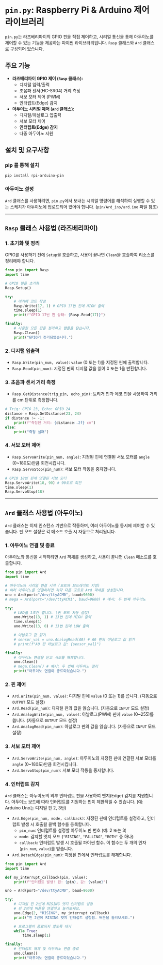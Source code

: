 # `pin.py`: Raspberry Pi & Arduino 제어 라이브러리

`pin.py`는 라즈베리파이의 GPIO 핀을 직접 제어하고, 시리얼 통신을 통해 아두이노를 제어할 수 있는 기능을 제공하는 파이썬 라이브러리입니다. `Rasp` 클래스와 `Ard` 클래스로 구성되어 있습니다.

## 주요 기능

- **라즈베리파이 GPIO 제어 (`Rasp` 클래스):**
  - 디지털 입력/출력
  - 초음파 센서(HC-SR04) 거리 측정
  - 서보 모터 제어 (PWM)
  - 인터럽트(Edge) 감지
- **아두이노 시리얼 제어 (`Ard` 클래스):**
  - 디지털/아날로그 입출력
  - 서보 모터 제어
  - **인터럽트(Edge) 감지**
  - 다중 아두이노 지원

## 설치 및 요구사항

### pip 를 통해 설치
```bash
pip install rpi-arduino-pin
```

### 아두이노 설정
`Ard` 클래스를 사용하려면, `pin.py`에서 보내는 시리얼 명령어를 해석하여 실행할 수 있는 스케치가 아두이노에 업로드되어 있어야 합니다. (`pin/Ard_ino/ard.ino` 파일 참조)

---

## `Rasp` 클래스 사용법 (라즈베리파이)

### 1. 초기화 및 정리
GPIO를 사용하기 전에 `Setup`을 호출하고, 사용이 끝나면 `Clean`을 호출하여 리소스를 정리해야 합니다.

```python
from pin import Rasp
import time

# GPIO 핸들 초기화
Rasp.Setup()

try:
    # 여기에 코드 작성
    Rasp.Write(17, 1) # GPIO 17번 핀에 HIGH 출력
    time.sleep(1)
    print(f"GPIO 17번 핀 상태: {Rasp.Read(17)}")

finally:
    # 사용한 모든 핀을 정리하고 핸들을 닫습니다.
    Rasp.Clean()
    print("GPIO가 정리되었습니다.")
```

### 2. 디지털 입출력

- `Rasp.Write(pin_num, value)`: `value` (0 또는 1)를 지정된 핀에 출력합니다.
- `Rasp.Read(pin_num)`: 지정된 핀의 디지털 값을 읽어 0 또는 1을 반환합니다.

### 3. 초음파 센서 거리 측정

- `Rasp.GetDistance(trig_pin, echo_pin)`: 트리거 핀과 에코 핀을 사용하여 거리를 cm 단위로 측정합니다.

```python
# Trig: GPIO 23, Echo: GPIO 24
distance = Rasp.GetDistance(23, 24)
if distance != -1:
    print(f"측정된 거리: {distance:.2f} cm")
else:
    print("측정 실패")
```

### 4. 서보 모터 제어

- `Rasp.ServoWrite(pin_num, angle)`: 지정된 핀에 연결된 서보 모터를 `angle` (0~180도)만큼 회전시킵니다.
- `Rasp.ServoStop(pin_num)`: 서보 모터 작동을 중지합니다.

```python
# GPIO 18번 핀에 연결된 서보 모터
Rasp.ServoWrite(18, 90) # 90도로 회전
time.sleep(1)
Rasp.ServoStop(18)
```

---

## `Ard` 클래스 사용법 (아두이노)

`Ard` 클래스는 이제 인스턴스 기반으로 작동하며, 여러 아두이노를 동시에 제어할 수 있습니다. 핀 모드 설정은 각 메소드 호출 시 자동으로 처리됩니다.

### 1. 아두이노 연결 및 종료
아두이노와 통신을 시작하려면 `Ard` 객체를 생성하고, 사용이 끝나면 `Clean` 메소드를 호출합니다.

```python
from pin import Ard
import time

# 아두이노와 시리얼 연결 시작 (포트와 보드레이트 지정)
# 여러 아두이노를 연결하려면 각각 다른 포트로 Ard 객체를 생성합니다.
uno = Ard(port="/dev/ttyACM0", baud=9600)
# mega = Ard(port="/dev/ttyACM1", baud=9600) # 예시: 두 번째 아두이노

try:
    # LED를 1초간 켭니다. (핀 모드 자동 설정)
    uno.Write(13, 1) # 13번 핀에 HIGH 출력
    time.sleep(1)
    uno.Write(13, 0) # 13번 핀에 LOW 출력

    # 아날로그 값 읽기
    # sensor_val = uno.AnalogRead(A0) # A0 핀의 아날로그 값 읽기
    # print(f"A0 핀 아날로그 값: {sensor_val}")

finally:
    # 아두이노 연결을 닫고 서보를 해제합니다.
    uno.Clean()
    # mega.Clean() # 예시: 두 번째 아두이노 정리
    print("아두이노 연결이 종료되었습니다.")
```

### 2. 핀 제어

- `Ard.Write(pin_num, value)`: 디지털 핀에 `value` (0 또는 1)를 씁니다. (자동으로 `OUTPUT` 모드 설정)
- `Ard.Read(pin_num)`: 디지털 핀의 값을 읽습니다. (자동으로 `INPUT` 모드 설정)
- `Ard.AnalogWrite(pin_num, value)`: 아날로그(PWM) 핀에 `value` (0~255)를 씁니다. (자동으로 `OUTPUT` 모드 설정)
- `Ard.AnalogRead(pin_num)`: 아날로그 핀의 값을 읽습니다. (자동으로 `INPUT` 모드 설정)

### 3. 서보 모터 제어

- `Ard.ServoWrite(pin_num, angle)`: 아두이노의 지정된 핀에 연결된 서보 모터를 `angle` (0~180도)만큼 회전시킵니다.
- `Ard.ServoStop(pin_num)`: 서보 모터 작동을 중지합니다.

### 4. 인터럽트 감지

`Ard` 클래스는 아두이노의 외부 인터럽트 핀을 사용하여 엣지(Edge) 감지를 지원합니다. 아두이노 보드에 따라 인터럽트를 지원하는 핀이 제한적일 수 있습니다. (예: Arduino Uno는 디지털 핀 2, 3번)

- `Ard.Edge(pin_num, mode, callback)`: 지정된 핀에 인터럽트를 설정하고, 인터럽트 발생 시 호출될 콜백 함수를 등록합니다.
  - `pin_num`: 인터럽트를 설정할 아두이노 핀 번호 (예: 2 또는 3)
  - `mode`: 감지할 엣지 모드 (`"RISING"`, `"FALLING"`, `"BOTH"` 중 하나)
  - `callback`: 인터럽트 발생 시 호출될 파이썬 함수. 이 함수는 두 개의 인자(`pin_num`, `value`)를 받습니다.
- `Ard.DetachEdge(pin_num)`: 지정된 핀에서 인터럽트를 해제합니다.

```python
from pin import Ard
import time

def my_interrupt_callback(pin, value):
    print(f"인터럽트 발생! 핀: {pin}, 값: {value}")

uno = Ard(port="/dev/ttyACM0", baud=9600)

try:
    # 디지털 핀 2번에 RISING 엣지 인터럽트 설정
    # 핀 2번에 버튼을 연결하고 눌러보세요.
    uno.Edge(2, "RISING", my_interrupt_callback)
    print("핀 2번에 RISING 엣지 인터럽트 설정됨. 버튼을 눌러보세요.")

    # 프로그램이 종료되지 않도록 대기
    while True:
        time.sleep(1)

finally:
    # 인터럽트 해제 및 아두이노 연결 종료
    uno.Clean()
    print("아두이노 연결이 종료되었습니다.")
```
